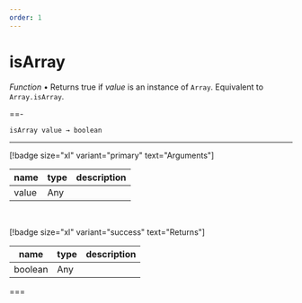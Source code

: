 ```yaml
---
order: 1
---
```

# isArray

_Function_ &bull; Returns true if _value_ is an instance of `Array`. Equivalent to `Array.isArray`.


==- <pre><code>isArray value &rarr; boolean</code></pre>
<hr>

[!badge size="xl" variant="primary" text="Arguments"]

| name | type | description |
|------|------|-------------|
|value|Any||

<br>

[!badge size="xl" variant="success" text="Returns"]

| name | type | description |
|------|------|-------------|
|boolean|Any||



===



